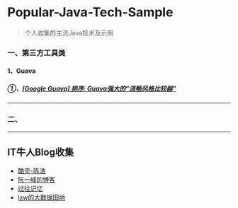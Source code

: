 # Popular-Java-Tech-Sample
> 个人收集的主流Java技术及示例

### 一、第三方工具类

#### 1、Guava

##### ①、[[Google Guava] 排序: Guava强大的”流畅风格比较器”](http://www.baidu.com)

----------
### 二、


***
## IT牛人Blog收集

- [酷壳-陈浩](https://coolshell.cn/)
- [阮一峰的博客](http://www.ruanyifeng.com/home.html)
- [过往记忆](https://www.iteblog.com)
- [lxw的大数据田地](http://lxw1234.com/)